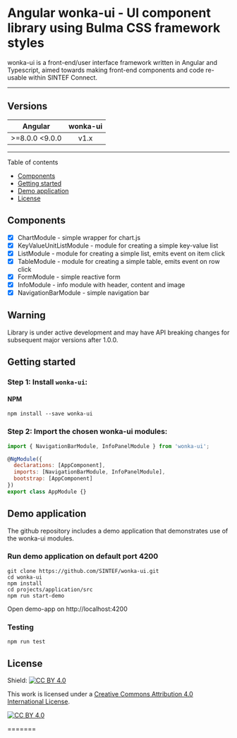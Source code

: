# Angular wonka-ui - UI component library using Bulma CSS framework styles
wonka-ui is a front-end/user interface framework written in Angular and Typescript, aimed towards making front-end components and code re-usable within SINTEF Connect.

---

## Versions

| Angular| wonka-ui|
| ------|:------:| 
| >=8.0.0 <9.0.0  | v1.x |

---

Table of contents

  * [Components](#components)
  * [Getting started](#getting-started)
  * [Demo application](#demo-application)
  * [License](#license)
  
## Components
- [x] ChartModule - simple wrapper for chart.js
- [x] KeyValueUnitListModule - module for creating a simple key-value list
- [x] ListModule - module for creating a simple list, emits event on item click
- [x] TableModule - module for creating a simple table, emits event on row click
- [x] FormModule - simple reactive form 
- [x] InfoModule - info module with header, content and image
- [x] NavigationBarModule - simple navigation bar

## Warning
Library is under active development and may have API breaking changes for subsequent major versions after 1.0.0.

## Getting started
### Step 1: Install `wonka-ui`:

#### NPM
```shell
npm install --save wonka-ui
```
### Step 2: Import the chosen wonka-ui modules:
```js
import { NavigationBarModule, InfoPanelModule } from 'wonka-ui';

@NgModule({
  declarations: [AppComponent],
  imports: [NavigationBarModule, InfoPanelModule],
  bootstrap: [AppComponent]
})
export class AppModule {}
```
## Demo application
The github repository includes a demo application that demonstrates use of the wonka-ui modules.

### Run demo application on default port 4200
```
git clone https://github.com/SINTEF/wonka-ui.git
cd wonka-ui
npm install
cd projects/application/src
npm run start-demo
```
Open demo-app on http://localhost:4200
### Testing
```
npm run test
```

## License
Shield: [![CC BY 4.0][cc-by-shield]][cc-by]

This work is licensed under a [Creative Commons Attribution 4.0 International
License][cc-by].

[![CC BY 4.0][cc-by-image]][cc-by]

[cc-by]: http://creativecommons.org/licenses/by/4.0/
[cc-by-image]: https://i.creativecommons.org/l/by/4.0/88x31.png
[cc-by-shield]: https://img.shields.io/badge/License-CC%20BY%204.0-lightgrey.svg
=======
